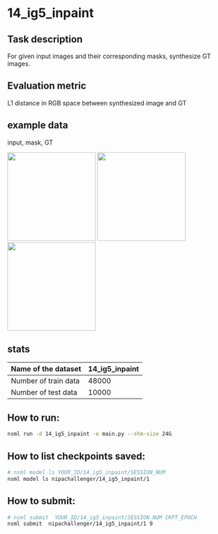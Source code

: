# 14_ig5_inpaint

## Task description
For given input images and their corresponding masks, synthesize GT images.

## Evaluation metric
L1 distance in RGB space between synthesized image and GT

## example data
input, mask, GT

<img width=200 src="https://github.com/ai-starthon/AI_Starthon2019/blob/master/14_ig5_inpaint/example/x_input.png"/> <img width=200 src="https://github.com/ai-starthon/AI_Starthon2019/blob/master/14_ig5_inpaint/example/x_mask.png"/> <img width=200 src="https://github.com/ai-starthon/AI_Starthon2019/blob/master/14_ig5_inpaint/example/x_GT.png"/>

## stats

| Name of the dataset | 14_ig5_inpaint |
| - | - |
| Number of train data | 48000 | 
| Number of test data | 10000 | 


## How to run:

```bash
nsml run -d 14_ig5_inpaint -e main.py --shm-size 24G
```

## How to list checkpoints saved:

```bash
# nsml model ls YOUR_ID/14_ig5_inpaint/SESSION_NUM
nsml model ls nipachallenger/14_ig5_inpaint/1

```

## How to submit:

```bash
# nsml submit  YOUR_ID/14_ig5_inpaint/SESSION_NUM CKPT_EPOCH
nsml submit  nipachallenger/14_ig5_inpaint/1 9
```
